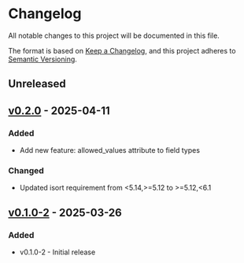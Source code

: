 # Changelog

All notable changes to this project will be documented in this file.

The format is based on [Keep a Changelog](https://keepachangelog.com/en/1.0.0/),
and this project adheres to [Semantic Versioning](https://semver.org/spec/v2.0.0.html).

## Unreleased

## [v0.2.0](https://github.com/cccaballero/envmodel/releases/tag/v0.2.0) - 2025-04-11

### Added

- Add new feature: allowed_values attribute to field types

### Changed

- Updated isort requirement from <5.14,>=5.12 to >=5.12,<6.1

## [v0.1.0-2](https://github.com/cccaballero/envmodel/releases/tag/v0.1.0-2) - 2025-03-26

### Added

- v0.1.0-2 - Initial release

